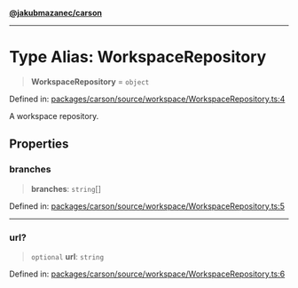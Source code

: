 [**@jakubmazanec/carson**](../README.md)

---

# Type Alias: WorkspaceRepository

> **WorkspaceRepository** = `object`

Defined in:
[packages/carson/source/workspace/WorkspaceRepository.ts:4](https://github.com/jakubmazanec/tools/blob/a1a5edf56256b0aa4e209cc73bc7a07f5d7fc236/packages/carson/source/workspace/WorkspaceRepository.ts#L4)

A workspace repository.

## Properties

### branches

> **branches**: `string`[]

Defined in:
[packages/carson/source/workspace/WorkspaceRepository.ts:5](https://github.com/jakubmazanec/tools/blob/a1a5edf56256b0aa4e209cc73bc7a07f5d7fc236/packages/carson/source/workspace/WorkspaceRepository.ts#L5)

---

### url?

> `optional` **url**: `string`

Defined in:
[packages/carson/source/workspace/WorkspaceRepository.ts:6](https://github.com/jakubmazanec/tools/blob/a1a5edf56256b0aa4e209cc73bc7a07f5d7fc236/packages/carson/source/workspace/WorkspaceRepository.ts#L6)
